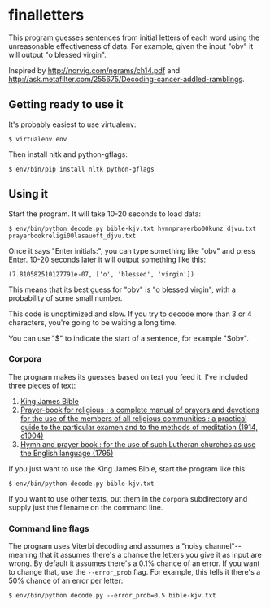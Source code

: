 # finalletters

This program guesses sentences from initial letters of each word using
the unreasonable effectiveness of data.  For example, given the input
"obv" it will output "o blessed virgin".

Inspired by http://norvig.com/ngrams/ch14.pdf and
http://ask.metafilter.com/255675/Decoding-cancer-addled-ramblings.


## Getting ready to use it

It's probably easiest to use virtualenv:

```
$ virtualenv env
```

Then install nltk and python-gflags:

```
$ env/bin/pip install nltk python-gflags
```


## Using it

Start the program.  It will take 10-20 seconds to load data:

```
$ env/bin/python decode.py bible-kjv.txt hymnprayerbo00kunz_djvu.txt prayerbookreligi00lasauoft_djvu.txt
```

Once it says "Enter initials:", you can type something like "obv" and
press Enter.  10-20 seconds later it will output something like this:

```
(7.810582510127791e-07, ['o', 'blessed', 'virgin'])
```

This means that its best guess for "obv" is "o blessed virgin", with a
probability of some small number.

This code is unoptimized and slow.  If you try to decode more than 3
or 4 characters, you're going to be waiting a long time.

You can use "$" to indicate the start of a sentence, for example "$obv".


### Corpora

The program makes its guesses based on text you feed it.  I've included three pieces of text:

1. [King James Bible](https://en.wikipedia.org/wiki/King_James_Version)
2. [Prayer-book for religious : a complete manual of prayers and devotions for the use of the members of all religious communities : a practical guide to the particular examen and to the methods of meditation (1914, c1904)](https://archive.org/details/prayerbookreligi00lasauoft)
3. [Hymn and prayer book : for the use of such Lutheran churches as use the English language (1795)](https://archive.org/details/hymnprayerbo00kunz)

If you just want to use the King James Bible, start the program like this:

```
$ env/bin/python decode.py bible-kjv.txt
```

If you want to use other texts, put them in the `corpora` subdirectory
and supply just the filename on the command line.


### Command line flags

The program uses Viterbi decoding and assumes a "noisy
channel"--meaning that it assumes there's a chance the letters you
give it as input are wrong.  By default it assumes there's a 0.1%
chance of an error.  If you want to change that, use the
`--error_prob` flag.  For example, this tells it there's a 50% chance
of an error per letter:

```
$ env/bin/python decode.py --error_prob=0.5 bible-kjv.txt
```
